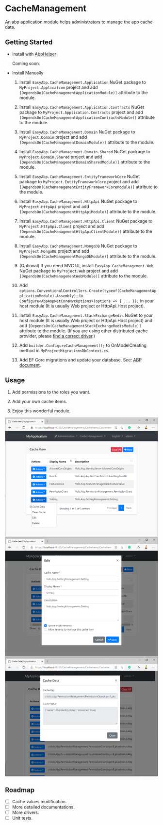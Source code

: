 # CacheManagement
An abp application module helps administrators to manage the app cache data.

## Getting Started

* Install with [AbpHelper](https://github.com/EasyAbp/AbpHelper.GUI)

    Coming soon.

* Install Manually

    1. Install `EasyAbp.CacheManagement.Application` NuGet package to `MyProject.Application` project and add `[DependsOn(CacheManagementApplicationModule)]` attribute to the module.

    1. Install `EasyAbp.CacheManagement.Application.Contracts` NuGet package to `MyProject.Application.Contracts` project and add `[DependsOn(CacheManagementApplicationContractsModule)]` attribute to the module.

    1. Install `EasyAbp.CacheManagement.Domain` NuGet package to `MyProject.Domain` project and add `[DependsOn(CacheManagementDomainModule)]` attribute to the module.

    1. Install `EasyAbp.CacheManagement.Domain.Shared` NuGet package to `MyProject.Domain.Shared` project and add `[DependsOn(CacheManagementDomainSharedModule)]` attribute to the module.

    1. Install `EasyAbp.CacheManagement.EntityFrameworkCore` NuGet package to `MyProject.EntityFrameworkCore` project and add `[DependsOn(CacheManagementEntityFrameworkCoreModule)]` attribute to the module.

    1. Install `EasyAbp.CacheManagement.HttpApi` NuGet package to `MyProject.HttpApi` project and add `[DependsOn(CacheManagementHttpApiModule)]` attribute to the module.

    1. Install `EasyAbp.CacheManagement.HttpApi.Client` NuGet package to `MyProject.HttpApi.Client` project and add `[DependsOn(CacheManagementHttpApiClientModule)]` attribute to the module.

    1. Install `EasyAbp.CacheManagement.MongoDB` NuGet package to `MyProject.MongoDB` project and add `[DependsOn(CacheManagementMongoDbModule)]` attribute to the module.

    1. (Optional) If you need MVC UI, install `EasyAbp.CacheManagement.Web` NuGet package to `MyProject.Web` project and add `[DependsOn(CacheManagementWebModule)]` attribute to the module.
    
    1. Add `options.ConventionalControllers.Create(typeof(CacheManagementApplicationModule).Assembly);` to `Configure<AbpAspNetCoreMvcOptions>(options => { ... });` in your host module (It is usually Web project or HttpApi.Host project).
    
    1. Install `EasyAbp.CacheManagement.StackExchangeRedis` NuGet to your host module (It is usually Web project or HttpApi.Host project) and add `[DependsOn(CacheManagementStackExchangeRedisModule)]` attribute to the module. (If you are using other distributed cache provider, please [find a correct driver](https://github.com/EasyAbp/CacheManagement/tree/master/driver).)

    1. Add `builder.ConfigureCacheManagement();` to OnModelCreating method in `MyProjectMigrationsDbContext.cs`.

    1. Add EF Core migrations and update your database. See: [ABP document](https://docs.abp.io/en/abp/latest/Tutorials/Part-1?UI=MVC#add-new-migration-update-the-database).

## Usage

1. Add permissions to the roles you want.

1. Add your own cache items.

1. Enjoy this wonderful module.

![CacheItems](doc/images/CacheItems.png)
![EditCacheItem](doc/images/EditCacheItem.png)
![CacheItemData](doc/images/CacheItemData.png)

## Roadmap

- [ ] Cache values modification.
- [ ] More detailed documentations.
- [ ] More drivers.
- [ ] Unit tests.
